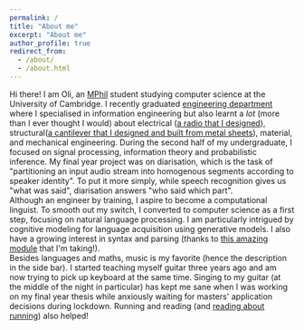 ```yaml
---
permalink: /
title: "About me"
excerpt: "About me"
author_profile: true
redirect_from: 
  - /about/
  - /about.html
---
```

Hi there! I am Oli, an [MPhil](https://www.cst.cam.ac.uk/admissions/acs) student studying computer science at the University of Cambridge. I recently graduated [engineering department](http://www.eng.cam.ac.uk/) where I specialised in information engineering but also learnt a *lot* (more than I ever thought I would) about electrical ([a radio that I designed](https://olidyliu.github.io/files/IEP.pdf)), structural([a cantilever that I designed and built from metal sheets](https://olidyliu.github.io/files/structural_design.pdf)), material, and mechanical engineering. During the second half of my undergraduate, I focused on signal processing, information theory and probabilistic inference. My final year project was on diarisation, which is the task of "partitioning an input audio stream into homogenous segments according to speaker identity". To put it more simply, while speech recognition gives us "what was said", diarisation answers "who said which part".<br/>
Although an engineer by training, I aspire to become a computational linguist. To smooth out my switch, I converted to computer science as a first step, focusing on natural language processing. I am particularly intrigued by cognitive modeling for language acquisition using generative models. I also have a growing interest in syntax and parsing (thanks to [this amazing module](https://www.cl.cam.ac.uk/teaching/2021/L95/) that I'm taking!).<br/>
Besides languages and maths, music is my favorite (hence the description in the side bar). I started teaching myself guitar three years ago and am now trying to pick up keyboard at the same time. Singing to my guitar (at the middle of the night in particular) has kept me sane when I was working on my final year thesis while anxiously waiting for masters' application decisions during lockdown. Running and reading (and [reading about running](https://en.wikipedia.org/wiki/What_I_Talk_About_When_I_Talk_About_Running)) also helped! 

